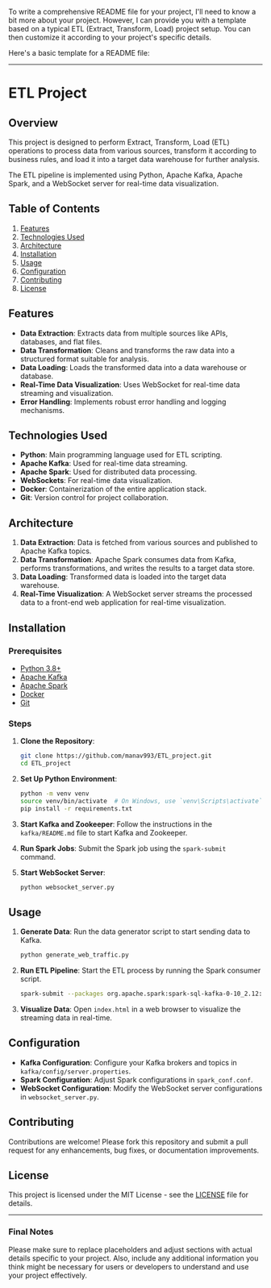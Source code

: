 To write a comprehensive README file for your project, I'll need to know a bit more about your project. However, I can provide you with a template based on a typical ETL (Extract, Transform, Load) project setup. You can then customize it according to your project's specific details.

Here's a basic template for a README file:

---

# ETL Project

## Overview

This project is designed to perform Extract, Transform, Load (ETL) operations to process data from various sources, transform it according to business rules, and load it into a target data warehouse for further analysis.

The ETL pipeline is implemented using Python, Apache Kafka, Apache Spark, and a WebSocket server for real-time data visualization.

## Table of Contents

1. [Features](#features)
2. [Technologies Used](#technologies-used)
3. [Architecture](#architecture)
4. [Installation](#installation)
5. [Usage](#usage)
6. [Configuration](#configuration)
7. [Contributing](#contributing)
8. [License](#license)

## Features

- **Data Extraction**: Extracts data from multiple sources like APIs, databases, and flat files.
- **Data Transformation**: Cleans and transforms the raw data into a structured format suitable for analysis.
- **Data Loading**: Loads the transformed data into a data warehouse or database.
- **Real-Time Data Visualization**: Uses WebSocket for real-time data streaming and visualization.
- **Error Handling**: Implements robust error handling and logging mechanisms.

## Technologies Used

- **Python**: Main programming language used for ETL scripting.
- **Apache Kafka**: Used for real-time data streaming.
- **Apache Spark**: Used for distributed data processing.
- **WebSockets**: For real-time data visualization.
- **Docker**: Containerization of the entire application stack.
- **Git**: Version control for project collaboration.

## Architecture

1. **Data Extraction**: Data is fetched from various sources and published to Apache Kafka topics.
2. **Data Transformation**: Apache Spark consumes data from Kafka, performs transformations, and writes the results to a target data store.
3. **Data Loading**: Transformed data is loaded into the target data warehouse.
4. **Real-Time Visualization**: A WebSocket server streams the processed data to a front-end web application for real-time visualization.

## Installation

### Prerequisites

- [Python 3.8+](https://www.python.org/downloads/)
- [Apache Kafka](https://kafka.apache.org/downloads)
- [Apache Spark](https://spark.apache.org/downloads.html)
- [Docker](https://www.docker.com/products/docker-desktop)
- [Git](https://git-scm.com/)

### Steps

1. **Clone the Repository**:
   ```bash
   git clone https://github.com/manav993/ETL_project.git
   cd ETL_project
   ```

2. **Set Up Python Environment**:
   ```bash
   python -m venv venv
   source venv/bin/activate  # On Windows, use `venv\Scripts\activate`
   pip install -r requirements.txt
   ```

3. **Start Kafka and Zookeeper**:
   Follow the instructions in the `kafka/README.md` file to start Kafka and Zookeeper.

4. **Run Spark Jobs**:
   Submit the Spark job using the `spark-submit` command.

5. **Start WebSocket Server**:
   ```bash
   python websocket_server.py
   ```

## Usage

1. **Generate Data**: Run the data generator script to start sending data to Kafka.
   ```bash
   python generate_web_traffic.py
   ```

2. **Run ETL Pipeline**: Start the ETL process by running the Spark consumer script.
   ```bash
   spark-submit --packages org.apache.spark:spark-sql-kafka-0-10_2.12:3.1.2 spark_consumer.py
   ```

3. **Visualize Data**: Open `index.html` in a web browser to visualize the streaming data in real-time.

## Configuration

- **Kafka Configuration**: Configure your Kafka brokers and topics in `kafka/config/server.properties`.
- **Spark Configuration**: Adjust Spark configurations in `spark_conf.conf`.
- **WebSocket Configuration**: Modify the WebSocket server configurations in `websocket_server.py`.

## Contributing

Contributions are welcome! Please fork this repository and submit a pull request for any enhancements, bug fixes, or documentation improvements.

## License

This project is licensed under the MIT License - see the [LICENSE](LICENSE) file for details.

---

### Final Notes

Please make sure to replace placeholders and adjust sections with actual details specific to your project. Also, include any additional information you think might be necessary for users or developers to understand and use your project effectively.